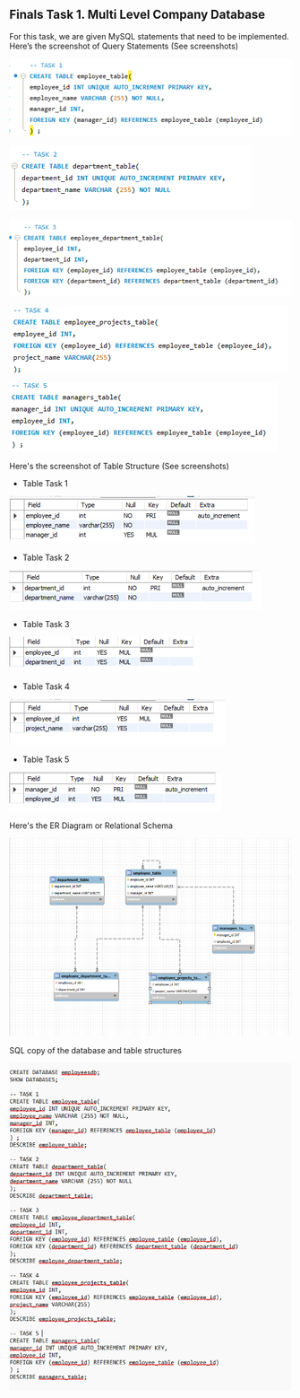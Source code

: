 ## Finals Task 1. Multi Level Company Database
For this task, we are given MySQL statements that need to be implemented.
Here’s the screenshot of Query Statements (See screenshots)

![Sample Output](images/t1.png)

![Sample Output](images/T2.png)

![Sample Output](images/T3.png)

![Sample Output](images/T4.png)

![Sample Output](images/T5.png)

Here's the screenshot of Table Structure (See screenshots)

- Table Task 1
  
![Sample Output](images/TAB1.png)

- Table Task 2
  
![Sample Output](images/TAB2.png)

- Table Task 3
  
![Sample Output](images/TAB3.png)

- Table Task 4
  
![Sample Output](images/TAB4.png)

- Table Task 5
  
![Sample Output](images/TAB5.png)

Here's the ER Diagram or Relational Schema

![Sample Output](images/EER.png)

SQL copy of the database and table structures

![Sample Output](images/CODE.png)

